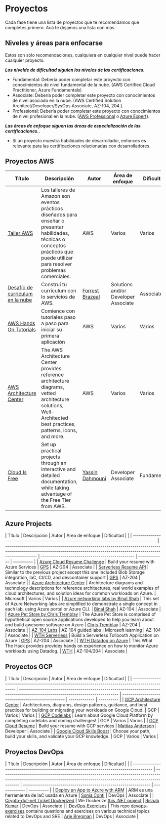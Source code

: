 # Proyectos

Cada fase tiene una lista de proyectos que te recomendamos que completes primero. Acá te dejamos una lista con más.

## Niveles y áreas para enfocarse

Estos son solo recomendaciones, cualquiera en cualquier nivel puede hacer cualquier proyecto.

**_Los nivelde de dificultad siguien los niveles de las certificaciones._**

- Fundamental: Debería poder completar este proyecto con conocimientos de nivel fundamental de la nube. (AWS Certified Cloud Practitioner, Azure Fundamentals)
- Associate: Debería poder completar este proyecto con conocimientos de nivel asociado en la nube. (AWS Certified Solution Architect/Developer/SysOps Associate, AZ-104, 204.).
- Professional: Debería poder completar este proyecto con conocimientos de nivel profesional en la nube. ([AWS Professional](https://aws.amazon.com/certification/exams/?nc2=sb_ce_exm) o [Azure Expert](https://learn.microsoft.com/en-us/certifications/browse/?levels=advanced&products=azure&resource_type=certification)).

**_Las áreas de enfoque siguen las áreas de especialización de las certificaciones.._**

- Si un proyecto muestra habilidades de desarrollador, entonces es relevante para las certificaciones relacionadas con desarrolladores.

## Proyectos AWS

| Título                                                                                                                                                                                                                                                                               | Descripción                                                                                                                                                      | Autor                                                | Área de enfoque                        | Dificultad  |
| ----------------------------------------------------------------------------------------------------------------------------------------------------------------------------------------------------------------------------------------------------------------------------------- | ---------------------------------------------------------------------------------------------------------------------------------------------------------------- | ----------------------------------------------------- | ------------------------------------ | ----------- |
| [Taller AWS ](https://workshops.aws/)                                                                                                                                                                                                                                              | Los talleres de Amazon son eventos prácticos diseñados para enseñar o presentar habilidades, técnicas o conceptos prácticos que puede utilizar para resolver problemas comerciales.      | AWS                                                   | Varios                              | Varios     |
| [Desafío de currículum en la nube](https://cloudresumechallenge.dev/)                                                                                                                                                                                                                         | Construí tu currículum con lo servicios de AWS.                                                                                                                             | [Forrest Brazeal](https://twitter.com/forrestbrazeal) | Solutions and/or Developer Associate | Associate   |
| [AWS Hands On Tutorials](https://aws.amazon.com/getting-started/hands-on/?getting-started-all.sort-by=item.additionalFields.sortOrder&getting-started-all.sort-order=asc&awsf.getting-started-category=*all&awsf.getting-started-level=*all&awsf.getting-started-content-type=*all) |Comience con tutoriales paso a paso para iniciar su primera aplicación                                                                                         | AWS                                                   | Varios                              | Varios     |
| [AWS Architecture Center](https://aws.amazon.com/architecture/)                                                                                                                                                                                                                     | The AWS Architecture Center provides reference architecture diagrams, vetted architecture solutions, Well-Architected best practices, patterns, icons, and more. | AWS                                                   | Varios                              | Varios     |
| [Cloud Is Free](https://cloudisfree.com)                                                                                                                                                                                                                                            | Set up practical projects through an interactive and detailed documentation, while taking advantage of the Free Tier from AWS.                                   | [Yassin Dahmouni](https://github.com/ydamni)          | Developer Associate                  | Fundamental |

## Azure Projects

| Título                                                                                                                                                                                                                                                                               | Descripción                                                                                                                                                      | Autor                                                | Área de enfoque                        | Dificultad  |
| 
| ------------------------------------------------------------------------------------------ | ---------------------------------------------------------------------------------------------------------------------------------------------------------------------------- | ----------------------------------------------- | ------------- | ---------- |
| [Azure Cloud Resume Challenge](https://youtu.be/ieYrBWmkfno)                               | Build your resume with Azure Services                                                                                                                                        | [GPS](https://twitter.com/madebygps)            | AZ-204        | Associate  |
| [Serverless Resume API](https://youtu.be/kvjnUzyrXCU)                                      | Similar to the previous project except this one included Blob Storage integration, IaC, CI/CD, and devcontainer support                                                      | [GPS](https://twitter.com/madebygps)                    | AZ-204        | Associate  |
| [Azure Architecture Center](https://docs.microsoft.com/en-us/azure/architecture/browse/)   | Architecture diagrams and technology descriptions for reference architectures, real world examples of cloud architectures, and solution ideas for common workloads on Azure. | Microsoft                                       | Varios       | Varios    |
| [Azure networking labs by Binal Shah](https://github.com/binals/azurenetworking)           | This set of Azure Networking labs are simplified to demonstrate a single concept in each lab, using Azure portal or Azure CLI.                                               | [Binal Shah](https://github.com/binals)         | AZ-104        | Associate  |
| [Azure Pet Store by Chris Tremblay](https://chtrembl.github.io/azure-cloud/petstore/)      | The Azure Pet Store is comprised of hypothetical open source applications developed to help you learn about and build awesome software on Azure                              | [Chris Tremblay](https://github.com/chtrembl)   | AZ-204        | Associate  |
| [AZ-104 Labs](https://microsoftlearning.github.io/AZ-104-MicrosoftAzureAdministrator/)     | AZ-104 guided labs                                                                                                                                                           | Microsoft learning                              | AZ-104        | Associate  |
| [WTH Serverless](https://www.youtube.com/playlist?list=PLmsFUfdnGr3wg9NCWGYGw0IJORaqXhzLP) | Build a Serverless Tollbooth Application on Azure                                                                                                                            | [GPS](https://twitter.com/madebygps)            | AZ-204        | Associate  |
| [WTH Datadog on Azure](https://microsoft.github.io/WhatTheHack/059-DatadogOnAzure/)        | This What The Hack provides provides hands on experience on how to monitor Azure workloads using Datadog.                                                                    | [WTH](https://microsoft.github.io/WhatTheHack/) | AZ-104/204    | Associate  |

## Proyectos GCP

| Título                                                                                                                                                                                                                                                                               | Descripción                                                                                                                                                      | Autor                                                | Área de enfoque                        | Dificultad  |
| 
| ------------------------------------------------------------------------------------------------- | -------------------------------------------------------------------------------------------------------------------------------- | ------------------------------------------------- | ------------- | ---------- |
| [GCP Architecture Center](https://cloud.google.com/architecture)                                  | Architectures, diagrams, design patterns, guidance, and best practices for building or migrating your workloads on Google Cloud. | GCP                                               | Varios       | Varios    |
| [GCP Codelabs](https://codelabs.developers.google.com/cloud)                                      | Learn about Google Cloud Platform by completing codelabs and coding challenges!                                                  | GCP                                               | Varios       | Varios    |
| [GCP Cloud Resume](https://acloudguru.com/blog/engineering/cloudguruchallenge-your-resume-on-gcp) | Build your resume with GCP services                                                                                              | [Mattias Anderson](https://twitter.com/MattiasEh) | Developer     | Associate  |
| [Google Cloud Skills Boost](https://www.cloudskillsboost.google/)                                 | Choose your path, build your skills, and validate your GCP knowledge.                                                            | GCP                                               | Varios       | Varios    |

## Proyectos DevOps

|  Título                                                                                                                                                                                                                                                                               | Descripción                                                                                                                                                      | Autor                                                | Área de enfoque                        | Dificultad  |
| 
| ---------------------------------------------------------------------------------------- | --------------------------------------------------------------------------------------------------------------------------------------------------------------------- | ---------------------------------------------------------------- | ------------- | ---------- |
| [Deploy an App to Azure with ARM](https://github.com/SoniaConti/ContosoFinance-Demo)     | ARM es una herramienta de IaC usada en  Azure                                                                                                                                    | [Sonia Conti](https://github.com/SoniaConti/ContosoFinance-Demo) | DevOps        | Associate  |
| [Crypto-dot-net Ticket Dockerized](https://github.com/rishabkumar7/crypto-ticker-dotnet) | We Dockerize [this .NET project](https://github.com/madebygps/signalr-crypto-tickers-workshop)                                                                        | [Rishab Kumar](http://twitter.com/rishabk7)                      | DevOps        | Associate  |
| [DevOps-Exercises](https://github.com/bregman-arie/devops-exercises)                     | This repo [devops-exercises](https://github.com/bregman-arie/devops-exercises) contains questions and exercises on various technical topics related to DevOps and SRE | [Arie Bregman](https://github.com/bregman-arie)                  | DevOps        | Associate  |
